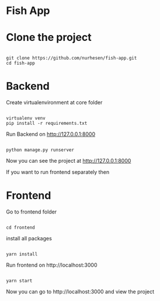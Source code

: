 # Fish App

# Clone the project

```

git clone https://github.com/nurhesen/fish-app.git
cd fish-app

```

# Backend

Create virtualenvironment at core folder

```

virtualenv venv
pip install -r requirements.txt

```

Run Backend on http://127.0.0.1:8000

```

python manage.py runserver

```
Now you can see the project at http://127.0.0.1:8000

If you want to run frontend separately then

# Frontend

Go to frontend folder

```

cd frontend

```

install all packages

```

yarn install

```

Run frontend on http://localhost:3000

```

yarn start

```
Now you can go to http://localhost:3000 and view the project
